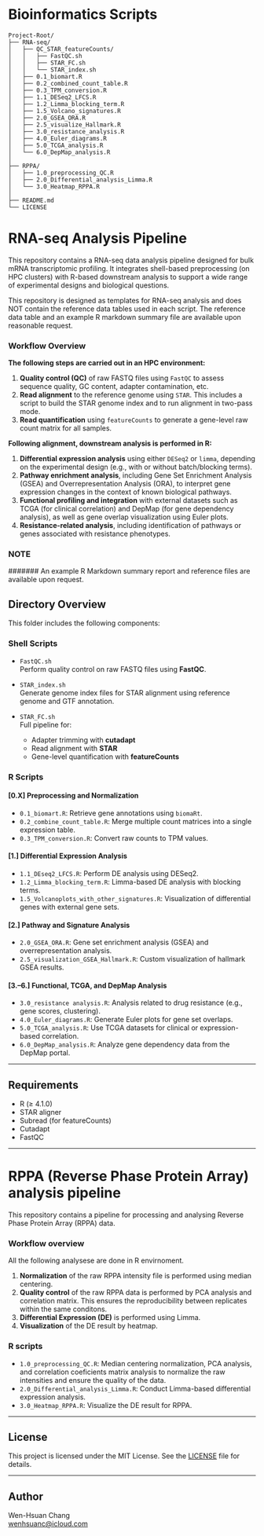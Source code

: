 # Bioinformatics Scripts

```
Project-Root/
├── RNA-seq/
│   ├── QC_STAR_featureCounts/
│   │   ├── FastQC.sh
│   │   ├── STAR_FC.sh
│   │   └── STAR_index.sh
│   ├── 0.1_biomart.R
│   ├── 0.2_combined_count_table.R
│   ├── 0.3_TPM_conversion.R
│   ├── 1.1_DESeq2_LFCS.R
│   ├── 1.2_Limma_blocking_term.R
│   ├── 1.5_Volcano_signatures.R
│   ├── 2.0_GSEA_ORA.R
│   ├── 2.5_visualize_Hallmark.R
│   ├── 3.0_resistance_analysis.R
│   ├── 4.0_Euler_diagrams.R
│   ├── 5.0_TCGA_analysis.R
│   └── 6.0_DepMap_analysis.R
│
├── RPPA/
│   ├── 1.0_preprocessing_QC.R
│   ├── 2.0_Differential_analysis_Limma.R
│   └── 3.0_Heatmap_RPPA.R
│
├── README.md
└── LICENSE
```

# RNA-seq Analysis Pipeline

This repository contains a RNA-seq data analysis pipeline designed for bulk mRNA transcriptomic profiling. It integrates shell-based preprocessing (on HPC clusters) with R-based downstream analysis to support a wide range of experimental designs and biological questions.

This repository is designed as templates for RNA-seq analysis and does NOT contain the reference data tables used in each script. The reference data table and an example R markdown summary file are available upon reasonable request.

### Workflow Overview

**The following steps are carried out in an HPC environment:**

1. **Quality control (QC)** of raw FASTQ files using `FastQC` to assess sequence quality, GC content, adapter contamination, etc.
2. **Read alignment** to the reference genome using `STAR`. This includes a script to build the STAR genome index and to run alignment in two-pass mode.
3. **Read quantification** using `featureCounts` to generate a gene-level raw count matrix for all samples.

**Following alignment, downstream analysis is performed in R:**

1. **Differential expression analysis** using either `DESeq2` or `limma`, depending on the experimental design (e.g., with or without batch/blocking terms).
2. **Pathway enrichment analysis**, including Gene Set Enrichment Analysis (GSEA) and Overrepresentation Analysis (ORA), to interpret gene expression changes in the context of known biological pathways.
3. **Functional profiling and integration** with external datasets such as TCGA (for clinical correlation) and DepMap (for gene dependency analysis), as well as gene overlap visualization using Euler plots.
4. **Resistance-related analysis**, including identification of pathways or genes associated with resistance phenotypes.


### NOTE ###
####### An example R Markdown summary report and reference files are available upon request. 

## Directory Overview

This folder includes the following components:

### Shell Scripts
- `FastQC.sh`  
  Perform quality control on raw FASTQ files using **FastQC**.

- `STAR_index.sh`  
  Generate genome index files for STAR alignment using reference genome and GTF annotation.

- `STAR_FC.sh`  
  Full pipeline for:
  - Adapter trimming with **cutadapt**
  - Read alignment with **STAR**
  - Gene-level quantification with **featureCounts**

### R Scripts

#### [0.X] Preprocessing and Normalization
- `0.1_biomart.R`: Retrieve gene annotations using `biomaRt`.
- `0.2_combine_count_table.R`: Merge multiple count matrices into a single expression table.
- `0.3_TPM_conversion.R`: Convert raw counts to TPM values.

#### [1.] Differential Expression Analysis
- `1.1_DEseq2_LFCS.R`: Perform DE analysis using DESeq2.
- `1.2_Limma_blocking_term.R`: Limma-based DE analysis with blocking terms.
- `1.5_Volcanoplots_with_other_signatures.R`: Visualization of differential genes with external gene sets.

#### [2.] Pathway and Signature Analysis
- `2.0_GSEA_ORA.R`: Gene set enrichment analysis (GSEA) and overrepresentation analysis.
- `2.5_visualization_GSEA_Hallmark.R`: Custom visualization of hallmark GSEA results.

#### [3.–6.] Functional, TCGA, and DepMap Analysis
- `3.0_resistance analysis.R`: Analysis related to drug resistance (e.g., gene scores, clustering).
- `4.0_Euler_diagrams.R`: Generate Euler plots for gene set overlaps.
- `5.0_TCGA_analysis.R`: Use TCGA datasets for clinical or expression-based correlation.
- `6.0_DepMap_analysis.R`: Analyze gene dependency data from the DepMap portal.

---

## Requirements

- R (≥ 4.1.0)
- STAR aligner
- Subread (for featureCounts)
- Cutadapt
- FastQC

---

# RPPA (Reverse Phase Protein Array) analysis pipeline

This repository contains a pipeline for processing and analysing Reverse Phase Protein Array (RPPA) data.

### Workflow overview
All the following analysese are done in R envirnoment.
1. **Normalization** of the raw RPPA intensity file is performed using median centering.
2. **Quality control** of the raw RPPA data is performed by PCA analysis and correlation matrix. This ensures the reproducibility between replicates within the same conditons.
3. **Differential Expression (DE)** is performed using Limma.
4. **Visualization** of the DE result by heatmap.

### R scripts
- `1.0_preprocessing_QC.R`: Median centering normalization, PCA analysis, and correlation coeficients matrix analysis to normalize the raw intensities and ensure the quality of the data.
- `2.0_Differential_analysis_Limma.R`: Conduct Limma-based differential expression analysis.
- `3.0_Heatmap_RPPA.R`: Visualize the DE result for RPPA.


---

## License

This project is licensed under the MIT License. See the [LICENSE](../LICENSE) file for details.

---

## Author

Wen-Hsuan Chang  
wenhsuanc@icloud.com
